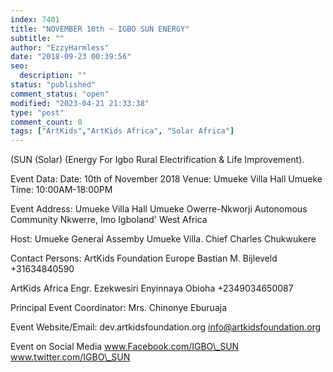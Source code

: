 ```yaml
---
index: 7401
title: "NOVEMBER 10th ~ IGBO SUN ENERGY"
subtitle: ""
author: "EzzyHarmless"
date: "2018-09-23 00:39:56"
seo:
  description: ""
status: "published"
comment_status: "open"
modified: "2023-04-21 21:33:38"
type: "post"
comment_count: 0
tags: ["ArtKids","ArtKids Africa", "Solar Africa"]
---
```


(SUN (Solar) (Energy For Igbo Rural Electrification & Life Improvement).

Event Data:
Date: 10th of November 2018
Venue: Umueke Villa Hall Umueke
Time: 10:00AM-18:00PM

Event Address:
Umueke Villa Hall Umueke
Owerre-Nkworji Autonomous Community
Nkwerre, Imo
Igboland' West Africa

Host:
Umueke General Assemby
Umueke Villa.
Chief Charles Chukwukere

Contact Persons:
ArtKids Foundation Europe
Bastian M. Bijleveld
+31634840590

ArtKids Africa
Engr. Ezekwesiri Enyinnaya Obioha
+2349034650087

Principal Event Coordinator:
Mrs. Chinonye Eburuaja

Event Website/Email:
dev.artkidsfoundation.org
info@artkidsfoundation.org

Event on Social Media
www.Facebook.com/IGBO\_SUN
www.twitter.com/IGBO\_SUN